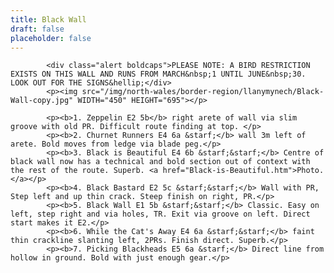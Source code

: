 ```yaml
---
title: Black Wall
draft: false
placeholder: false
---
```



            <div class="alert boldcaps">PLEASE NOTE: A BIRD RESTRICTION EXISTS ON THIS WALL AND RUNS FROM MARCH&nbsp;1 UNTIL JUNE&nbsp;30. LOOK OUT FOR THE SIGNS&hellip;</div>
            <p><img src="/img/north-wales/border-region/llanymynech/Black-Wall-copy.jpg" WIDTH="450" HEIGHT="695"></p>

            <p><b>1. Zeppelin E2 5b</b> right arete of wall via slim groove with old PR. Difficult route finding at top. </p>
            <p><b>2. Churnet Runners E4 6a &starf;</b> wall 3m left of arete. Bold moves from ledge via blade peg.</p>
            <p><b>3. Black is Beautiful E4 6b &starf;&starf;</b> Centre of black wall now has a technical and bold section out of context with the rest of the route. Superb. <a href="Black-is-Beautiful.htm">Photo.</a></p>
            <p><b>4. Black Bastard E2 5c &starf;&starf;</b> Wall with PR, Step left and up thin crack. Steep finish on right, PR.</p>
            <p><b>5. Black Wall E1 5b &starf;&starf;</b> Classic. Easy on left, step right and via holes, TR. Exit via groove on left. Direct start makes it E2.</p>
            <p><b>6. While the Cat's Away E4 6a &starf;&starf;</b> faint thin crackline slanting left, 2PRs. Finish direct. Superb.</p>
            <p><b>7. Picking Blackheads E5 6a &starf;</b> Direct line from hollow in ground. Bold with just enough gear.</p>





